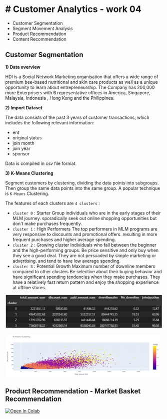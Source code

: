 # # Customer Analytics - work 04
 - Customer Segmentation
 - Segment Movement Analysis
 - Product Recommendation
 - Content Recommendation


## Customer Segmentation

**1) Data overview**

HDI is a Social Network Marketing organisation that offers a wide range of premium bee-based nutritional and skin care products as well as a unique opportunity to learn about entrepreneurship. The Company has 200,000 more Enterprisers with 6 representative offices in America, Singapore, Malaysia, Indonesia , Hong Kong and the Philippines.

**2) Import Dataset**

The data consists of the past 3 years of customer transactions, which includes the following relevant information:
- ent
- original status
- join month
- join year
- sponsor
  
Data is compiled in csv file format.

**3) K-Means Clustering**

Segment customers by clustering, dividing the data points into subgroups. Then group the same data points into the same group. A popular technique is `K-Means` Clustering.

The features of each clusters are `4 clusters` :

 - `cluster 0` : Starter Group individuals who are in the early stages of their MLM journey. sporadically seek out online shopping opportunities but don't make purchases frequently.
 - `cluster 1` : High Performers The top performers in MLM programs are very responsive to discounts and promotional offers. resulting in more frequent purchases and higher average spending.
 - `cluster 2` : Growing cluster Individuals who fall between the beginner and the high-performing groups. Be price sensitive and only buy when they see a good deal. They are not persuaded by simple marketing or advertising. and tend to have low average spending.
 - `cluster 3` : Potential Growth Maximum number of downline members compared to other clusters Be selective about their buying behavior and have significant spending tendencies when they make purchases. They have a relatively fast return pattern and enjoy the shopping experience at offline stores.

![Alt text](https://github.com/KK-PU/K19-MADT8101-CustomerAnalytics/blob/main/V4_Segment%26Product%26Content/img/cluster2.jpg)

![Alt text](https://github.com/KK-PU/K19-MADT8101-CustomerAnalytics/blob/main/V4_Segment%26Product%26Content/img/cluster.jpg)


## Product Recommendation - Market Basket Recommendation

[![Open In Colab](https://colab.research.google.com/assets/colab-badge.svg)](https://colab.research.google.com/drive/1BpDBPxs2togvmgEqFrBTVnskpu77FgfS)


